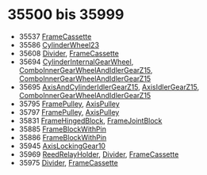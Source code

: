 # 35500 bis 35999
- 35537 [FrameCassette](Elements/FrameCassette.md)
- 35586 [CylinderWheel23](Elements/CylinderWheel23.md)
- 35608 [Divider](ModelBase/Divider.md), [FrameCassette](Elements/FrameCassette.md)
- 35694 [CylinderInternalGearWheel](Elements/CylinderInternalGearWheel.md), [ComboInnerGearWheelAndIdlerGearZ15](Elements/ComboInnerGearWheelAndIdlerGearZ15.md), [ComboInnerGearWheelAndIdlerGearZ15](Elements/ComboInnerGearWheelAndIdlerGearZ15.md)
- 35695 [AxisAndCylinderIdlerGearZ15](Elements/AxisAndCylinderIdlerGearZ15.md), [AxisIdlerGearZ15](Elements/AxisIdlerGearZ15.md), [ComboInnerGearWheelAndIdlerGearZ15](Elements/ComboInnerGearWheelAndIdlerGearZ15.md)
- 35795 [FramePulley](Elements/FramePulley.md), [AxisPulley](Elements/AxisPulley.md)
- 35797 [FramePulley](Elements/FramePulley.md), [AxisPulley](Elements/AxisPulley.md)
- 35831 [FrameHingedBlock](Elements/FrameHingedBlock.md), [FrameJointBlock](Elements/FrameJointBlock.md)
- 35885 [FrameBlockWithPin](Elements/FrameBlockWithPin.md)
- 35886 [FrameBlockWithPin](Elements/FrameBlockWithPin.md)
- 35945 [AxisLockingGear10](Elements/AxisLockingGear10.md)
- 35969 [ReedRelayHolder](Elements/ReedRelayHolder.md), [Divider](ModelBase/Divider.md), [FrameCassette](Elements/FrameCassette.md)
- 35975 [Divider](ModelBase/Divider.md), [FrameCassette](Elements/FrameCassette.md)
